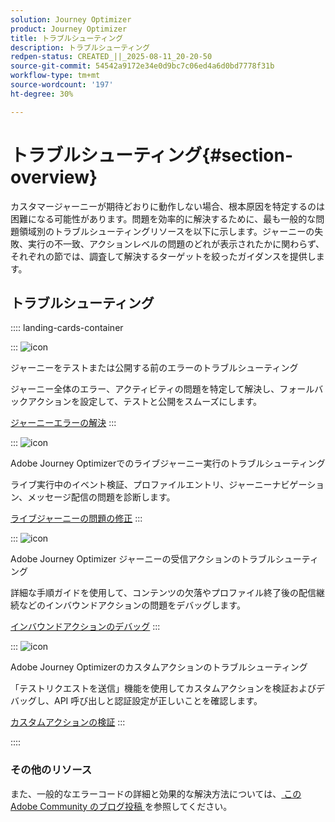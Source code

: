 ```yaml
---
solution: Journey Optimizer
product: Journey Optimizer
title: トラブルシューティング
description: トラブルシューティング
redpen-status: CREATED_||_2025-08-11_20-20-50
source-git-commit: 54542a9172e34e0d9bc7c06ed4a6d0bd7778f31b
workflow-type: tm+mt
source-wordcount: '197'
ht-degree: 30%

---
```



# トラブルシューティング{#section-overview}

カスタマージャーニーが期待どおりに動作しない場合、根本原因を特定するのは困難になる可能性があります。問題を効率的に解決するために、最も一般的な問題領域別のトラブルシューティングリソースを以下に示します。ジャーニーの失敗、実行の不一致、アクションレベルの問題のどれが表示されたかに関わらず、それぞれの節では、調査して解決するターゲットを絞ったガイダンスを提供します。

## トラブルシューティング

:::: landing-cards-container

:::
![icon](https://cdn.experienceleague.adobe.com/icons/list-check.svg)

ジャーニーをテストまたは公開する前のエラーのトラブルシューティング

ジャーニー全体のエラー、アクティビティの問題を特定して解決し、フォールバックアクションを設定して、テストと公開をスムーズにします。

[ジャーニーエラーの解決](../using/building-journeys/troubleshooting.md)
:::

:::
![icon](https://cdn.experienceleague.adobe.com/icons/code-branch.svg)

Adobe Journey Optimizerでのライブジャーニー実行のトラブルシューティング

ライブ実行中のイベント検証、プロファイルエントリ、ジャーニーナビゲーション、メッセージ配信の問題を診断します。

[ライブジャーニーの問題の修正](../using/building-journeys/troubleshooting-execution.md)
:::

:::
![icon](https://cdn.experienceleague.adobe.com/icons/puzzle-piece.svg)

Adobe Journey Optimizer ジャーニーの受信アクションのトラブルシューティング

詳細な手順ガイドを使用して、コンテンツの欠落やプロファイル終了後の配信継続などのインバウンドアクションの問題をデバッグします。

[インバウンドアクションのデバッグ](../using/building-journeys/troubleshooting-inbound.md)
:::

:::
![icon](https://cdn.experienceleague.adobe.com/icons/gear.svg)

Adobe Journey Optimizerのカスタムアクションのトラブルシューティング

「テストリクエストを送信」機能を使用してカスタムアクションを検証およびデバッグし、API 呼び出しと認証設定が正しいことを確認します。

[カスタムアクションの検証](../using/action/troubleshoot-custom-action.md)
:::

::::

### その他のリソース

また、一般的なエラーコードの詳細と効果的な解決方法については、[ このAdobe Community のブログ投稿 ](https://experienceleaguecommunities.adobe.com/t5/journey-optimizer-blogs/demystifying-adobe-journey-optimizer-error-codes-root-causes-and/ba-p/760884) を参照してください。

